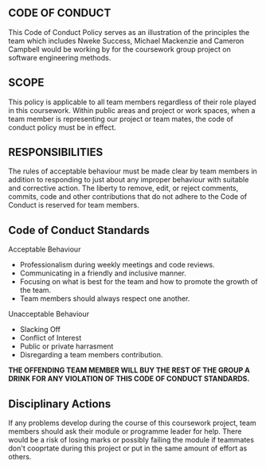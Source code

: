 **CODE OF CONDUCT**
------------------------------------------------------------------------------------------------

This Code of Conduct Policy serves as an illustration of the principles the team which includes Nweke Success, Michael Mackenzie and Cameron Campbell would be working by for the coursework group project on software engineering methods.

**SCOPE**
------------------------------------------------------------------------------------------------

This policy is applicable to all team members regardless of their role played in this coursework. Within public areas and project or work spaces, when a team member is representing our project or team mates, the code of conduct policy must be in effect.

**RESPONSIBILITIES**
------------------------------------------------------------------------------------------------

The rules of acceptable behaviour must be made clear by team members in addition to responding to just about any improper behaviour with suitable and corrective action. The liberty to remove, edit, or reject comments, commits, code and other contributions that do not adhere to the Code of Conduct is reserved for team members.

**Code of Conduct Standards**
------------------------------------------------------------------------------------------------

  Acceptable Behaviour
  - Professionalism during weekly meetings and code reviews.
  - Communicating in a friendly and inclusive manner.
  - Focusing on what is best for the team and how to promote the growth of the team.
  - Team members should always respect one another.
  
  Unacceptable Behaviour
  - Slacking Off
  - Conflict of Interest
  - Public or private harrasment
  - Disregarding a team members contribution.
  
**THE OFFENDING TEAM MEMBER WILL BUY THE REST OF THE GROUP A DRINK FOR ANY VIOLATION OF THIS CODE OF CONDUCT STANDARDS.**  
  
  **Disciplinary Actions**
  ----------------------------------------------------------------------------------------------
If any problems develop during the course of this coursework project, team members should ask their module or programme leader for help. There would be a risk of losing marks or possibly failing the module if teammates don't cooprtate during this project or put in the same amount of effort as others.
